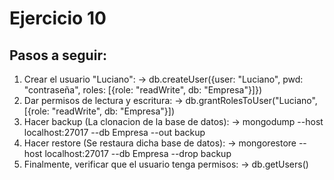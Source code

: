 # Ejercicio 10

## Pasos a seguir:

1. Crear el usuario "Luciano": -> db.createUser({user: "Luciano", pwd: "contraseña", roles: [{role: "readWrite", db: "Empresa"}]})
2. Dar permisos de lectura y escritura: -> db.grantRolesToUser("Luciano", [{role: "readWrite", db: "Empresa"}])
3. Hacer backup (La clonacion de la base de datos): -> mongodump --host localhost:27017 --db Empresa --out backup
4. Hacer restore (Se restaura dicha base de datos): -> mongorestore --host localhost:27017 --db Empresa --drop backup
5. Finalmente, verificar que el usuario tenga permisos: -> db.getUsers()